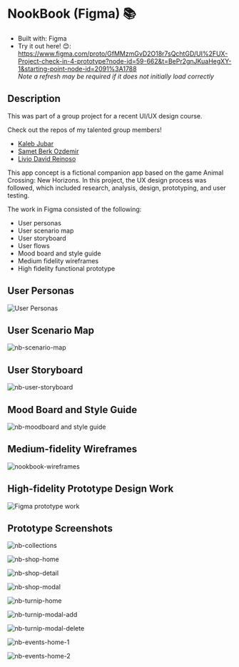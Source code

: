 # NookBook (Figma) 📚

* Built with: Figma 
* Try it out here! 😊: <br>https://www.figma.com/proto/GfMMzmGvD2O18r7sQchtGD/UI%2FUX-Project-check-in-4-prototype?node-id=59-662&t=BePr2gnJKuaHegXY-1&starting-point-node-id=2091%3A1788
<br>*Note a refresh may be required if it does not initially load correctly*

## Description

This was part of a group project for a recent UI/UX design course. 

Check out the repos of my talented group members!

* [Kaleb Jubar](https://github.com/kjubar-fs)
* [Samet Berk Ozdemir](https://github.com/sberkozd)
* [Livio David Reinoso](https://www.github.com/liviodr)

This app concept is a fictional companion app based on the game Animal Crossing: New Horizons. In this project, the UX design process was followed, which included research, analysis, design, prototyping, and user testing.

The work in Figma consisted of the following:

* User personas
* User scenario map
* User storyboard
* User flows
* Mood board and style guide
* Medium fidelity wireframes
* High fidelity functional prototype

## User Personas
![User Personas](https://github.com/user-attachments/assets/f91d0ba6-6ef9-4fe1-bbd2-6e9136c8499f)

## User Scenario Map
![nb-scenario-map](https://github.com/user-attachments/assets/cb9345ac-6b0c-4f10-94a7-f7c5a1b9fd6f)


## User Storyboard
![nb-user-storyboard](https://github.com/user-attachments/assets/fbcf1d02-1d16-449b-9570-9a30d0e9833b)


## Mood Board and Style Guide
![nb-moodboard and style guide](https://github.com/user-attachments/assets/58ad8e44-cb5c-463b-91d1-87692496ce52)

## Medium-fidelity Wireframes
![nookbook-wireframes](https://github.com/user-attachments/assets/6fc98627-3109-4eb6-91fd-84125cda92cd)

## High-fidelity Prototype Design Work
![Figma prototype work](https://github.com/user-attachments/assets/2e820cbb-9bf2-40de-a84f-104af37be9c3)

## Prototype Screenshots
![nb-collections](https://github.com/user-attachments/assets/6974a779-8265-4f98-9017-7a648a421e22)

![nb-shop-home](https://github.com/user-attachments/assets/6af8b385-f5a8-4493-aa22-cf159299b4f7)

![nb-shop-detail](https://github.com/user-attachments/assets/11fec125-3dee-4fc5-bdb7-ee412f31b839)

![nb-shop-modal](https://github.com/user-attachments/assets/1ab6d823-c0a0-410f-8d25-ddae98d02f6d)

![nb-turnip-home](https://github.com/user-attachments/assets/637ba48f-0b26-4439-a5d1-23f445a708c2)

![nb-turnip-modal-add](https://github.com/user-attachments/assets/c0036bbf-d79e-4ab2-a5e1-44c1cefab11e)

![nb-turnip-modal-delete](https://github.com/user-attachments/assets/8d2bc71a-083e-4f85-a0b4-76426d0673c4)

![nb-events-home-1](https://github.com/user-attachments/assets/df8ea536-c8a5-4484-98fe-557037fdb0fa)

![nb-events-home-2](https://github.com/user-attachments/assets/6f082cb8-f1b3-4e52-9fa7-24b220d04919)





